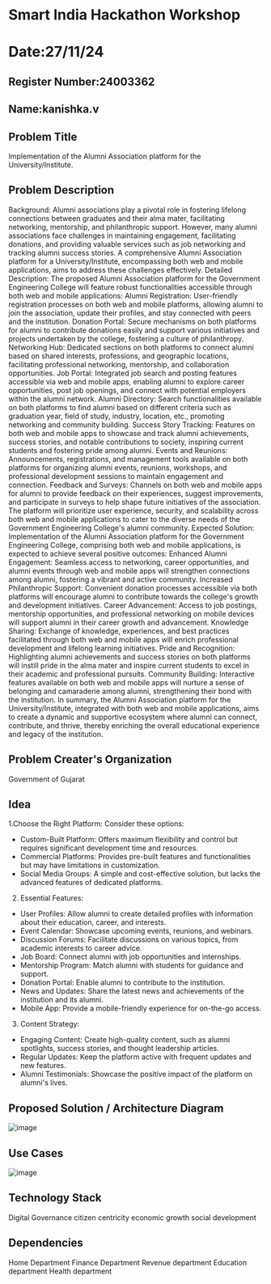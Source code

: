 # Smart India Hackathon Workshop
# Date:27/11/24
## Register Number:24003362
## Name:kanishka.v
## Problem Title
Implementation of the Alumni Association platform for the University/Institute.
## Problem Description
Background: Alumni associations play a pivotal role in fostering lifelong connections between graduates and their alma mater, facilitating networking, mentorship, and philanthropic support. However, many alumni associations face challenges in maintaining engagement, facilitating donations, and providing valuable services such as job networking and tracking alumni success stories. A comprehensive Alumni Association platform for a University/Institute, encompassing both web and mobile applications, aims to address these challenges effectively. Detailed Description: The proposed Alumni Association platform for the Government Engineering College will feature robust functionalities accessible through both web and mobile applications: Alumni Registration: User-friendly registration processes on both web and mobile platforms, allowing alumni to join the association, update their profiles, and stay connected with peers and the institution. Donation Portal: Secure mechanisms on both platforms for alumni to contribute donations easily and support various initiatives and projects undertaken by the college, fostering a culture of philanthropy. Networking Hub: Dedicated sections on both platforms to connect alumni based on shared interests, professions, and geographic locations, facilitating professional networking, mentorship, and collaboration opportunities. Job Portal: Integrated job search and posting features accessible via web and mobile apps, enabling alumni to explore career opportunities, post job openings, and connect with potential employers within the alumni network. Alumni Directory: Search functionalities available on both platforms to find alumni based on different criteria such as graduation year, field of study, industry, location, etc., promoting networking and community building. Success Story Tracking: Features on both web and mobile apps to showcase and track alumni achievements, success stories, and notable contributions to society, inspiring current students and fostering pride among alumni. Events and Reunions: Announcements, registrations, and management tools available on both platforms for organizing alumni events, reunions, workshops, and professional development sessions to maintain engagement and connection. Feedback and Surveys: Channels on both web and mobile apps for alumni to provide feedback on their experiences, suggest improvements, and participate in surveys to help shape future initiatives of the association. The platform will prioritize user experience, security, and scalability across both web and mobile applications to cater to the diverse needs of the Government Engineering College's alumni community. Expected Solution: Implementation of the Alumni Association platform for the Government Engineering College, comprising both web and mobile applications, is expected to achieve several positive outcomes: Enhanced Alumni Engagement: Seamless access to networking, career opportunities, and alumni events through web and mobile apps will strengthen connections among alumni, fostering a vibrant and active community. Increased Philanthropic Support: Convenient donation processes accessible via both platforms will encourage alumni to contribute towards the college's growth and development initiatives. Career Advancement: Access to job postings, mentorship opportunities, and professional networking on mobile devices will support alumni in their career growth and advancement. Knowledge Sharing: Exchange of knowledge, experiences, and best practices facilitated through both web and mobile apps will enrich professional development and lifelong learning initiatives. Pride and Recognition: Highlighting alumni achievements and success stories on both platforms will instill pride in the alma mater and inspire current students to excel in their academic and professional pursuits. Community Building: Interactive features available on both web and mobile apps will nurture a sense of belonging and camaraderie among alumni, strengthening their bond with the institution. In summary, the Alumni Association platform for the University/Institute, integrated with both web and mobile applications, aims to create a dynamic and supportive ecosystem where alumni can connect, contribute, and thrive, thereby enriching the overall educational experience and legacy of the institution.
## Problem Creater's Organization
Government of Gujarat

## Idea

1.Choose the Right Platform:
Consider these options:
 * Custom-Built Platform: Offers maximum flexibility and control but requires significant development time and resources.
 * Commercial Platforms: Provides pre-built features and functionalities but may have limitations in customization.
 * Social Media Groups: A simple and cost-effective solution, but lacks the advanced features of dedicated platforms.
2. Essential Features:
 * User Profiles: Allow alumni to create detailed profiles with information about their education, career, and interests.
 * Event Calendar: Showcase upcoming events, reunions, and webinars.
 * Discussion Forums: Facilitate discussions on various topics, from academic interests to career advice.
 * Job Board: Connect alumni with job opportunities and internships.
 * Mentorship Program: Match alumni with students for guidance and support.
 * Donation Portal: Enable alumni to contribute to the institution.
 * News and Updates: Share the latest news and achievements of the institution and its alumni.
 * Mobile App: Provide a mobile-friendly experience for on-the-go access.
3. Content Strategy:
 * Engaging Content: Create high-quality content, such as alumni spotlights, success stories, and thought leadership articles.
 * Regular Updates: Keep the platform active with frequent updates and new features.
 * Alumni Testimonials: Showcase the positive impact of the platform on alumni's lives.
## Proposed Solution / Architecture Diagram

![image](https://github.com/user-attachments/assets/6733703d-3ad1-47bb-9172-b74b573b2bc3)

## Use Cases

![image](https://github.com/user-attachments/assets/bd29d40a-f1c5-4fd5-9e01-242d9009210f)


## Technology Stack

Digital Governance
citizen centricity
economic growth 
social development

## Dependencies

Home Department
Finance Department
Revenue department
Education department
Health department
